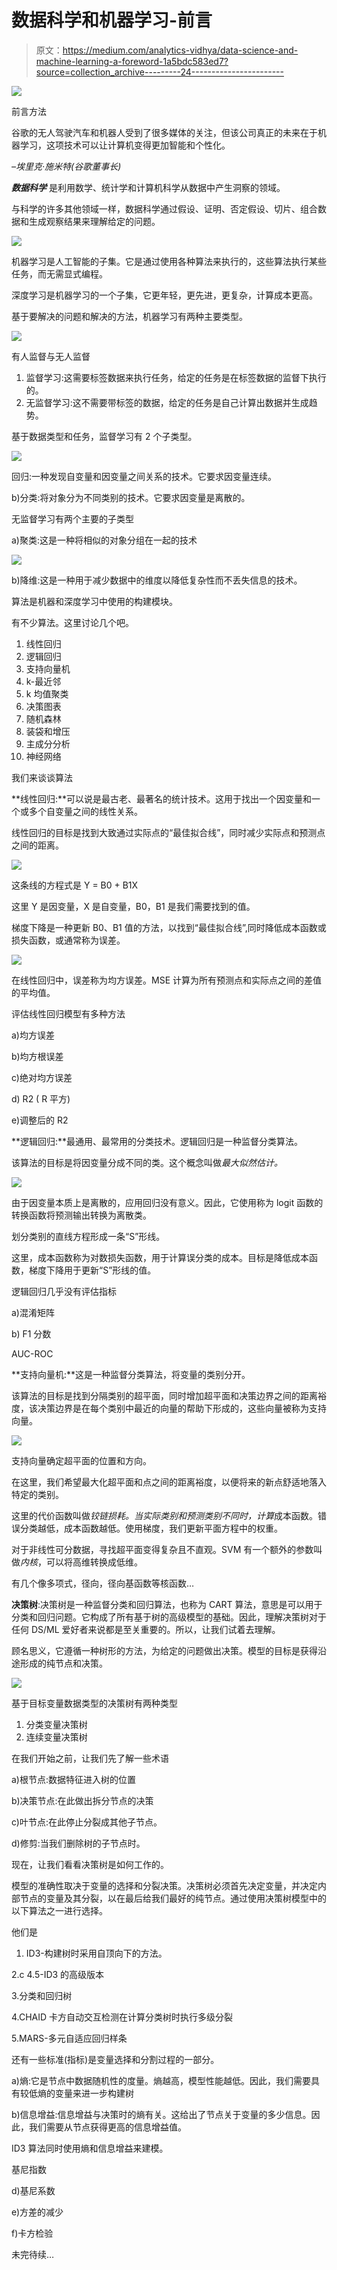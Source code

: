 # 数据科学和机器学习-前言

> 原文：<https://medium.com/analytics-vidhya/data-science-and-machine-learning-a-foreword-1a5bdc583ed7?source=collection_archive---------24----------------------->

![](img/76eefadb720ee3fda0876c6e7aa2e128.png)

前言方法

谷歌的无人驾驶汽车和机器人受到了很多媒体的关注，但该公司真正的未来在于机器学习，这项技术可以让计算机变得更加智能和个性化。

*–埃里克·施米特(谷歌董事长)*

***数据科学*** 是利用数学、统计学和计算机科学从数据中产生洞察的领域。

与科学的许多其他领域一样，数据科学通过假设、证明、否定假设、切片、组合数据和生成观察结果来理解给定的问题。

![](img/4ca21e856dfcf3df17c4d5de799cee29.png)

机器学习是人工智能的子集。它是通过使用各种算法来执行的，这些算法执行某些任务，而无需显式编程。

深度学习是机器学习的一个子集，它更年轻，更先进，更复杂，计算成本更高。

基于要解决的问题和解决的方法，机器学习有两种主要类型。

![](img/40f33461c4b713d4c03a3aefb113833b.png)

有人监督与无人监督

1.  监督学习:这需要标签数据来执行任务，给定的任务是在标签数据的监督下执行的。
2.  无监督学习:这不需要带标签的数据，给定的任务是自己计算出数据并生成趋势。

基于数据类型和任务，监督学习有 2 个子类型。

![](img/566e899ea8923a373e362dc6b4bb0ea9.png)

回归:一种发现自变量和因变量之间关系的技术。它要求因变量连续。

b)分类:将对象分为不同类别的技术。它要求因变量是离散的。

无监督学习有两个主要的子类型

a)聚类:这是一种将相似的对象分组在一起的技术

![](img/103e3d76a31cf045b6b003bfbc036f9e.png)

b)降维:这是一种用于减少数据中的维度以降低复杂性而不丢失信息的技术。

算法是机器和深度学习中使用的构建模块。

有不少算法。这里讨论几个吧。

1.  线性回归
2.  逻辑回归
3.  支持向量机
4.  k-最近邻
5.  k 均值聚类
6.  决策图表
7.  随机森林
8.  装袋和增压
9.  主成分分析
10.  神经网络

我们来谈谈算法

**线性回归:**可以说是最古老、最著名的统计技术。这用于找出一个因变量和一个或多个自变量之间的线性关系。

线性回归的目标是找到大致通过实际点的“最佳拟合线”，同时减少实际点和预测点之间的距离。

![](img/5b0cc172620100f963eabe6c22216ed2.png)

这条线的方程式是 Y = B0 + B1X

这里 Y 是因变量，X 是自变量，B0，B1 是我们需要找到的值。

梯度下降是一种更新 B0、B1 值的方法，以找到“最佳拟合线”,同时降低成本函数或损失函数，或通常称为误差。

![](img/a402afb31299751e729a82f285362f2b.png)

在线性回归中，误差称为均方误差。MSE 计算为所有预测点和实际点之间的差值的平均值。

评估线性回归模型有多种方法

a)均方误差

b)均方根误差

c)绝对均方误差

d) R2 ( R 平方)

e)调整后的 R2

**逻辑回归:**最通用、最常用的分类技术。逻辑回归是一种监督分类算法。

该算法的目标是将因变量分成不同的类。这个概念叫做*最大似然估计。*

![](img/59793fc7f884de91ef0a3fea8b45a7c8.png)

由于因变量本质上是离散的，应用回归没有意义。因此，它使用称为 logit 函数的转换函数将预测输出转换为离散类。

划分类别的直线方程形成一条“S”形线。

这里，成本函数称为对数损失函数，用于计算误分类的成本。目标是降低成本函数，梯度下降用于更新“S”形线的值。

逻辑回归几乎没有评估指标

a)混淆矩阵

b) F1 分数

AUC-ROC

**支持向量机:**这是一种监督分类算法，将变量的类别分开。

该算法的目标是找到分隔类别的超平面，同时增加超平面和决策边界之间的距离裕度，该决策边界是在每个类别中最近的向量的帮助下形成的，这些向量被称为支持向量。

![](img/6459841eb38a1a2b065b4b8896fee00b.png)

支持向量确定超平面的位置和方向。

在这里，我们希望最大化超平面和点之间的距离裕度，以便将来的新点舒适地落入特定的类别。

这里的代价函数叫做*铰链损耗。当实际类别和预测类别不同时，计算*成本函数。错误分类越低，成本函数越低。使用梯度，我们更新平面方程中的权重。

对于非线性可分数据，寻找超平面变得复杂且不直观。SVM 有一个额外的参数叫做*内核*，可以将高维转换成低维。

有几个像多项式，径向，径向基函数等核函数…

**决策树**:决策树是一种监督分类和回归算法，也称为 CART 算法，意思是可以用于分类和回归问题。它构成了所有基于树的高级模型的基础。因此，理解决策树对于任何 DS/ML 爱好者来说都是至关重要的。所以，让我们试着去理解。

顾名思义，它遵循一种树形的方法，为给定的问题做出决策。模型的目标是获得沿途形成的纯节点和决策。

![](img/f5547c71608d041bd3d6eb081e16ae7b.png)

基于目标变量数据类型的决策树有两种类型

1.  分类变量决策树
2.  连续变量决策树

在我们开始之前，让我们先了解一些术语

a)根节点:数据特征进入树的位置

b)决策节点:在此做出拆分节点的决策

c)叶节点:在此停止分裂成其他子节点。

d)修剪:当我们删除树的子节点时。

现在，让我们看看决策树是如何工作的。

模型的准确性取决于变量的选择和分裂决策。决策树必须首先决定变量，并决定内部节点的变量及其分裂，以在最后给我们最好的纯节点。通过使用决策树模型中的以下算法之一进行选择。

他们是

1.  ID3-构建树时采用自顶向下的方法。

2.c 4.5-ID3 的高级版本

3.分类和回归树

4.CHAID 卡方自动交互检测在计算分类树时执行多级分裂

5.MARS-多元自适应回归样条

还有一些标准(指标)是变量选择和分割过程的一部分。

a)熵:它是节点中数据随机性的度量。熵越高，模型性能越低。因此，我们需要具有较低熵的变量来进一步构建树

b)信息增益:信息增益与决策时的熵有关。这给出了节点关于变量的多少信息。因此，我们需要从节点获得更高的信息增益值。

ID3 算法同时使用熵和信息增益来建模。

基尼指数

d)基尼系数

e)方差的减少

f)卡方检验

未完待续…